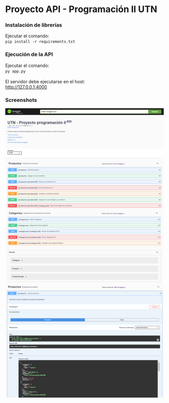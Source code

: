 # Proyecto API - Programación II UTN
### Instalación de librerías
Ejecutar el comando: <br>
` pip install -r requirements.txt `

### Ejecución de la API
Ejecutar el comando: <br>
`py app.py` <br><br>
El servidor debe ejecutarse en el host: <br>
http://127.0.0.1:4000

### Screenshots

<img src="./images/products.png">
<img src="./images/categories.png">
<img src="./images/getProducts.png">